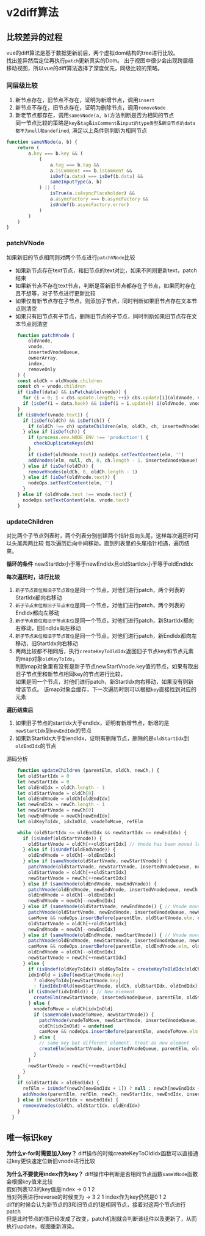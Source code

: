 # v2diff算法
<!-- 
## patch机制
<img :src="$withBase('/diff.jpg')" alt="foo"> -->

## 比较差异的过程
vue的diff算法是基于数据更新前后，两个虚拟dom结构的tree进行比较。<br/>
找出差异然后定位再执行`patch`更新真实的Dom。
出于视图中很少会出现跨层级移动视图，所以vue的diff算法选择了深度优先，同级比较的策略。


### 同层级比较
1. 新节点存在，旧节点不存在，证明为新增节点，调用`insert`
2. 新节点不存在，旧节点存在，证明为删除节点，调用`removeNode`
3. 新老节点都存在，调用`sameVNode(a, b)`方法判断是否为相同的节点<br/>
同一节点比较的策略是`key`&`tag`&`isComment`&`input的type类型`&`新旧节点的data都不为null和undefined`,
满足以上条件则判断为相同节点
```javascript
function sameVNode(a, b) {
    return (
        a.key === b.key && (
            (
                a.tag === b.tag &&
                a.isComment === b.isComment &&
                isDef(a.data) === isDef(b.data) &&
                sameInputType(a, b)
            ) || (
                isTrue(a.isAsyncPlaceholder) &&
                a.asyncFactory === b.asyncFactory &&
                isUndef(b.asyncFactory.error)
            )
        )
    )
}
```

### patchVNode
如果新旧的节点相同则对两个节点进行`patchVNode`比较
- 如果新节点存在text节点，和旧节点的text对比，如果不同则更新text，patch结束
- 如果新节点不存在text节点，判断是否新旧节点都存在子节点，如果同时存在且不想等，对子节点进行更新比较
- 如果仅有新节点存在子节点，则添加子节点，同时判断如果旧节点存在文本节点则清空
- 如果只有旧节点有子节点，删除旧节点的子节点，同时判断如果旧节点存在文本节点则清空


```javascript
    function patchVnode (
        oldVnode,
        vnode,
        insertedVnodeQueue,
        ownerArray,
        index,
        removeOnly
    ) {
    const oldCh = oldVnode.children
    const ch = vnode.children
    if (isDef(data) && isPatchable(vnode)) {
      for (i = 0; i < cbs.update.length; ++i) cbs.update[i](oldVnode, vnode)
      if (isDef(i = data.hook) && isDef(i = i.update)) i(oldVnode, vnode)
    }
    if (isUndef(vnode.text)) {
      if (isDef(oldCh) && isDef(ch)) {
        if (oldCh !== ch) updateChildren(elm, oldCh, ch, insertedVnodeQueue, removeOnly)
      } else if (isDef(ch)) {
        if (process.env.NODE_ENV !== 'production') {
          checkDuplicateKeys(ch)
        }
        if (isDef(oldVnode.text)) nodeOps.setTextContent(elm, '')
        addVnodes(elm, null, ch, 0, ch.length - 1, insertedVnodeQueue)
      } else if (isDef(oldCh)) {
        removeVnodes(oldCh, 0, oldCh.length - 1)
      } else if (isDef(oldVnode.text)) {
        nodeOps.setTextContent(elm, '')
      }
    } else if (oldVnode.text !== vnode.text) {
      nodeOps.setTextContent(elm, vnode.text)
    }
```

### updateChildren
对比两个子节点列表时，两个列表分别创建两个指针指向头尾，这样每次遍历时可以头尾两两比较
每次遍历后向中间移动，直到列表里的头尾指针相遇，遍历结束。

**循环的条件**
newStartIdx小于等于newEndIdx且oldStartIdx小于等于oldEndIdx

**每次遍历时，进行比较**
1. `新子节点首位和旧子节点首位`是同一个节点，对他们进行patch，两个列表的StartIdx都向右移动
2. `新子节点末位和旧子节点末位`是同一个节点，对他们进行patch，两个列表的EndIdx都向左移动
3. `新子节点首位和旧子节点末位`是同一个节点，对他们进行patch，新StartIdx都向右移动，旧EndIdx向左移动
4. `新子节点末位和旧子节点首位`是同一个节点，对他们进行patch，新EndIdx都向左移动，旧StartIdx向右移动
5. 两两比较都不相同后，执行`createKeyToOldIdx`返回旧子节点key和节点元素的map对象`oldKeyToIdx`，<br/>
判断map对象里有没有是新子节点newStartVnode.key值的节点，如果有取出旧子节点里和新节点相同key的节点进行比较，<br/>
如果是同一个节点，对他们进行patch，新StartIdx向右移动，如果没有则新增该节点。
该map对象会缓存，下一次遍历时则可以根据`key`直接找到对应的元素

**遍历结束后**
1. 如果旧子节点的startIdx大于endIdx，证明有新增节点，新增的是`newStartIdx`到`newEndIdx`的节点
2. 如果新StartIdx大于新endIdx，证明有删除节点，删除的是`oldStartIdx`到`oldEndIdx`的节点

源码分析<br/>
```javascript
    function updateChildren (parentElm, oldCh, newCh,) {
    let oldStartIdx = 0
    let newStartIdx = 0
    let oldEndIdx = oldCh.length - 1
    let oldStartVnode = oldCh[0]
    let oldEndVnode = oldCh[oldEndIdx]
    let newEndIdx = newCh.length - 1
    let newStartVnode = newCh[0]
    let newEndVnode = newCh[newEndIdx]
    let oldKeyToIdx, idxInOld, vnodeToMove, refElm

    while (oldStartIdx <= oldEndIdx && newStartIdx <= newEndIdx) {
      if (isUndef(oldStartVnode)) {
        oldStartVnode = oldCh[++oldStartIdx] // Vnode has been moved left
      } else if (isUndef(oldEndVnode)) {
        oldEndVnode = oldCh[--oldEndIdx]
      } else if (sameVnode(oldStartVnode, newStartVnode)) {
        patchVnode(oldStartVnode, newStartVnode, insertedVnodeQueue, newCh, newStartIdx)
        oldStartVnode = oldCh[++oldStartIdx]
        newStartVnode = newCh[++newStartIdx]
      } else if (sameVnode(oldEndVnode, newEndVnode)) {
        patchVnode(oldEndVnode, newEndVnode, insertedVnodeQueue, newCh, newEndIdx)
        oldEndVnode = oldCh[--oldEndIdx]
        newEndVnode = newCh[--newEndIdx]
      } else if (sameVnode(oldStartVnode, newEndVnode)) { // Vnode moved right
        patchVnode(oldStartVnode, newEndVnode, insertedVnodeQueue, newCh, newEndIdx)
        canMove && nodeOps.insertBefore(parentElm, oldStartVnode.elm, nodeOps.nextSibling(oldEndVnode.elm))
        oldStartVnode = oldCh[++oldStartIdx]
        newEndVnode = newCh[--newEndIdx]
      } else if (sameVnode(oldEndVnode, newStartVnode)) { // Vnode moved left
        patchVnode(oldEndVnode, newStartVnode, insertedVnodeQueue, newCh, newStartIdx)
        canMove && nodeOps.insertBefore(parentElm, oldEndVnode.elm, oldStartVnode.elm)
        oldEndVnode = oldCh[--oldEndIdx]
        newStartVnode = newCh[++newStartIdx]
      } else {
        if (isUndef(oldKeyToIdx)) oldKeyToIdx = createKeyToOldIdx(oldCh, oldStartIdx, oldEndIdx)
        idxInOld = isDef(newStartVnode.key)
          ? oldKeyToIdx[newStartVnode.key]
          : findIdxInOld(newStartVnode, oldCh, oldStartIdx, oldEndIdx)
        if (isUndef(idxInOld)) { // New element
          createElm(newStartVnode, insertedVnodeQueue, parentElm, oldStartVnode.elm, false, newCh, newStartIdx)
        } else {
          vnodeToMove = oldCh[idxInOld]
          if (sameVnode(vnodeToMove, newStartVnode)) {
            patchVnode(vnodeToMove, newStartVnode, insertedVnodeQueue, newCh, newStartIdx)
            oldCh[idxInOld] = undefined
            canMove && nodeOps.insertBefore(parentElm, vnodeToMove.elm, oldStartVnode.elm)
          } else {
            // same key but different element. treat as new element
            createElm(newStartVnode, insertedVnodeQueue, parentElm, oldStartVnode.elm, false, newCh, newStartIdx)
          }
        }
        newStartVnode = newCh[++newStartIdx]
      }
    }
    if (oldStartIdx > oldEndIdx) {
      refElm = isUndef(newCh[newEndIdx + 1]) ? null : newCh[newEndIdx + 1].elm
      addVnodes(parentElm, refElm, newCh, newStartIdx, newEndIdx, insertedVnodeQueue)
    } else if (newStartIdx > newEndIdx) {
      removeVnodes(oldCh, oldStartIdx, oldEndIdx)
    }
  }

```
## 唯一标识key
**为什么v-for时需要加入key？**
diff操作的时候createKeyToOldIdx函数可以直接通过key更快速定位新旧vnode进行比较


**为什么不要使用index作为key？**
diff操作中判断是否相同节点函数`sameVNode`函数会根据key值来比较<br/>
假如列表123的key值是index -> 0 1 2<br/>
当对列表进行reverse的时候变为 -> 3 2 1 index作为key仍然是0 1 2<br/>
diff的时候会认为新节点的3和旧节点的1是相同节点，接着对这两个节点进行patch<br/>
但是此时节点的值已经发成了改变，patch机制就会判断该组件以及更新了，从而执行update，视图重新渲染。


